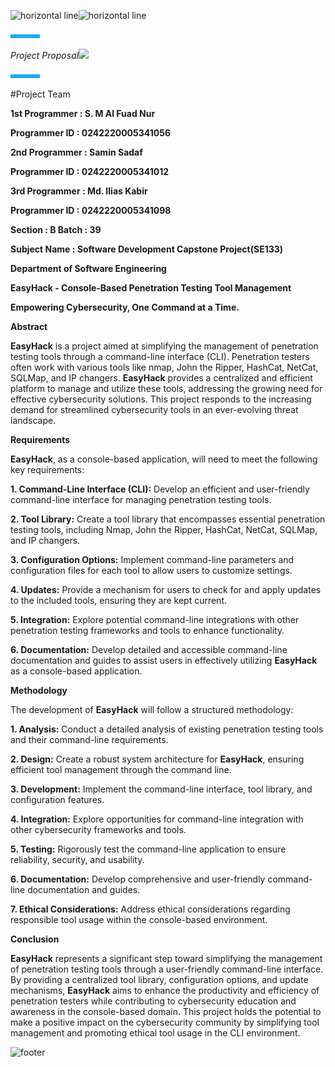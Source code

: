 ![horizontal line]![horizontal line]

![short line]

<a name="_aczyuw2yex2w"></a>*Project Proposal![](src/img/Aspose.Words.85e62d6f-f857-419a-931f-c0a38e758d5a.003.png)*

![short line]

#Project Team

**1st Programmer 	  : S. M Al Fuad Nur**

**Programmer ID	  : 0242220005341056**

**2nd Programmer	  : Samin Sadaf**

**Programmer ID	  : 0242220005341012**

**3rd Programmer	  : Md. Ilias Kabir**

**Programmer ID	  : 0242220005341098**

**Section		  : B 		Batch		: 39**

**Subject Name	  : Software Development Capstone Project(SE133)**

**Department of Software Engineering**






<a name="_m77rzvcm1rjy"></a><a name="_ip8f5j247253"></a><a name="_bflsrw8bnedg"></a><a name="_ufux6eyll2qp"></a>**EasyHack - Console-Based Penetration Testing Tool Management**

<a name="_aud0ss2hz0pm"></a>**Empowering Cybersecurity, One Command at a Time.**

<a name="_c7v14tf1v3jn"></a><a name="_37e1zwq48kyg"></a>**Abstract**

**EasyHack** is a project aimed at simplifying the management of penetration testing tools through a command-line interface (CLI). Penetration testers often work with various tools like nmap, John the Ripper, HashCat, NetCat, SQLMap, and IP changers. **EasyHack** provides a centralized and efficient platform to manage and utilize these tools, addressing the growing need for effective cybersecurity solutions. This project responds to the increasing demand for streamlined cybersecurity tools in an ever-evolving threat landscape.

<a name="_9ljo279d537i"></a>**Requirements**

**EasyHack**, as a console-based application, will need to meet the following key requirements:

**1. Command-Line Interface (CLI):** Develop an efficient and user-friendly command-line interface for managing penetration testing tools.

**2. Tool Library:** Create a tool library that encompasses essential penetration testing tools, including Nmap, John the Ripper, HashCat, NetCat, SQLMap, and IP changers.

**3. Configuration Options:** Implement command-line parameters and configuration files for each tool to allow users to customize settings.

**4. Updates:** Provide a mechanism for users to check for and apply updates to the included tools, ensuring they are kept current.

**5. Integration:** Explore potential command-line integrations with other penetration testing frameworks and tools to enhance functionality.

**6. Documentation:** Develop detailed and accessible command-line documentation and guides to assist users in effectively utilizing **EasyHack** as a console-based application.

<a name="_36nmj4xt4iwn"></a>**Methodology**

The development of **EasyHack** will follow a structured methodology:

**1. Analysis:** Conduct a detailed analysis of existing penetration testing tools and their command-line requirements.

**2. Design:** Create a robust system architecture for **EasyHack**, ensuring efficient tool management through the command line.

**3. Development:** Implement the command-line interface, tool library, and configuration features.

**4. Integration:** Explore opportunities for command-line integration with other cybersecurity frameworks and tools.

**5. Testing:** Rigorously test the command-line application to ensure reliability, security, and usability.

**6. Documentation:** Develop comprehensive and user-friendly command-line documentation and guides.

**7. Ethical Considerations:** Address ethical considerations regarding responsible tool usage within the console-based environment.

<a name="_uwfqxy3dbmvj"></a>**Conclusion**

**EasyHack** represents a significant step toward simplifying the management of penetration testing tools through a user-friendly command-line interface. By providing a centralized tool library, configuration options, and update mechanisms, **EasyHack** aims to enhance the productivity and efficiency of penetration testers while contributing to cybersecurity education and awareness in the console-based domain. This project holds the potential to make a positive impact on the cybersecurity community by simplifying tool management and promoting ethical tool usage in the CLI environment.



![footer]

[horizontal line]: src/img/Aspose.Words.85e62d6f-f857-419a-931f-c0a38e758d5a.001.png
[short line]: src/img/Aspose.Words.85e62d6f-f857-419a-931f-c0a38e758d5a.002.png
[footer]: src/img/Aspose.Words.85e62d6f-f857-419a-931f-c0a38e758d5a.004.png
